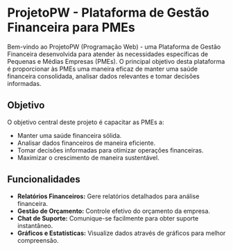 # ProjetoPW - Plataforma de Gestão Financeira para PMEs

Bem-vindo ao ProjetoPW (Programação Web) - uma Plataforma de Gestão Financeira desenvolvida para atender às necessidades específicas de Pequenas e Médias Empresas (PMEs). O principal objetivo desta plataforma é proporcionar às PMEs uma maneira eficaz de manter uma saúde financeira consolidada, analisar dados relevantes e tomar decisões informadas.

## Objetivo

O objetivo central deste projeto é capacitar as PMEs a:

- Manter uma saúde financeira sólida.
- Analisar dados financeiros de maneira eficiente.
- Tomar decisões informadas para otimizar operações financeiras.
- Maximizar o crescimento de maneira sustentável.

## Funcionalidades

- **Relatórios Financeiros:** Gere relatórios detalhados para análise financeira.
- **Gestão de Orçamento:** Controle efetivo do orçamento da empresa.
- **Chat de Suporte:** Comunique-se facilmente para obter suporte instantâneo.
- **Gráficos e Estatísticas:** Visualize dados através de gráficos para melhor compreensão.
